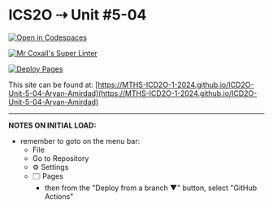 # ICS2O ⇢ Unit #5-04

[![Open in Codespaces](https://classroom.github.com/assets/launch-codespace-2972f46106e565e64193e422d61a12cf1da4916b45550586e14ef0a7c637dd04.svg)](https://classroom.github.com/open-in-codespaces?assignment_repo_id=19354291)

[![Mr Coxall's Super Linter](https://github.com/MTHS-ICD2O-1-2024/ICD2O-Unit-5-04-Aryan-Amirdad/workflows/Mr%20Coxall's%20Super%20Linter/badge.svg)](https://github.com/MTHS-ICD2O-1-2024/ICD2O-Unit-5-04-Aryan-Amirdad/actions)

[![Deploy Pages](https://github.com/MTHS-ICD2O-1-2024/ICD2O-Unit-5-04-Aryan-Amirdad/workflows/Deploy%20Pages/badge.svg)](https://github.com/MTHS-ICD2O-1-2024/ICD2O-Unit-5-04-Aryan-Amirdad/actions)

This site can be found at: [https://MTHS-ICD2O-1-2024.github.io/ICD2O-Unit-5-04-Aryan-Amirdad](https://MTHS-ICD2O-1-2024.github.io/ICD2O-Unit-5-04-Aryan-Amirdad)

---

**NOTES ON INITIAL LOAD:**
- remember to goto on the menu bar:
  - File
  - Go to Repository
  - ⚙ Settings
  - 🗔 Pages
    - then from the "Deploy from a branch ▼" button, select "GitHub Actions"
